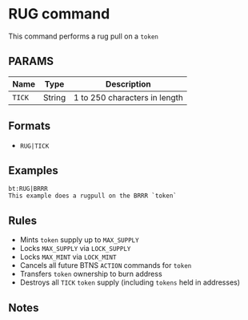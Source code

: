 # RUG command
This command performs a rug pull on a `token`

## PARAMS
| Name    | Type   | Description              			    |
| ------- | ------ | -------------------------------------- |
| `TICK`  | String | 1 to 250 characters in length          |

## Formats
- `RUG|TICK`

## Examples
```
bt:RUG|BRRR
This example does a rugpull on the BRRR `token`
```

## Rules
- Mints `token` supply up to `MAX_SUPPLY`
- Locks `MAX_SUPPLY` via `LOCK_SUPPLY`
- Locks `MAX_MINT` via `LOCK_MINT`
- Cancels all future BTNS `ACTION` commands for `token` 
- Transfers `token` ownership to burn address
- Destroys all `TICK` `token` supply (including `tokens` held in addresses)

## Notes